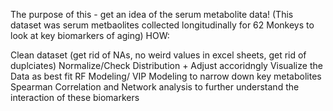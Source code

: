 The purpose of this - get an idea of the serum metabolite data! (This dataset was serum metbaolites collected longitudinally for 62 Monkeys to look at key biomarkers of aging) HOW:

Clean dataset (get rid of NAs, no weird values in excel sheets, get rid of duplciates)
Normalize/Check Distribution + Adjust accoridngly
Visualize the Data as best fit
RF Modeling/ VIP Modeling to narrow down key metabolites
Spearman Correlation and Network analysis to further understand the interaction of these biomarkers
